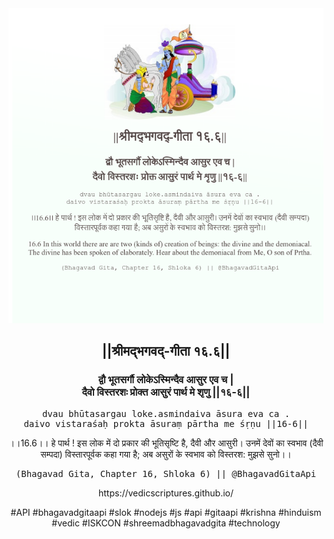 <img src="../../asset/BG_16_6.png"/>
<center><h2>||श्रीमद्‍भगवद्‍-गीता १६.६||</h2>
<h3>द्वौ भूतसर्गौ लोकेऽस्मिन्दैव आसुर एव च |<br/>दैवो विस्तरशः प्रोक्त आसुरं पार्थ मे शृणु ||१६-६||</h3>
<pre>dvau bhūtasargau loke.asmindaiva āsura eva ca .<br/>daivo vistaraśaḥ prokta āsuraṃ pārtha me śṛṇu ||16-6||</pre>
<p>।।16.6।। हे पार्थ ! इस लोक में दो प्रकार की भूतिसृष्टि है, दैवी और आसुरी। उनमें देवों का स्वभाव (दैवी सम्पदा) विस्तारपूर्वक कहा गया है; अब असुरों के स्वभाव को विस्तरश: मुझसे सुनो।।</p>
<pre>(Bhagavad Gita, Chapter 16, Shloka 6) || @BhagavadGitaApi</pre><p>https://vedicscriptures.github.io/</p><p>#API #bhagavadgitaapi #slok #nodejs #js #api #gitaapi #krishna #hinduism #vedic #ISKCON #shreemadbhagavadgita #technology</p></center>